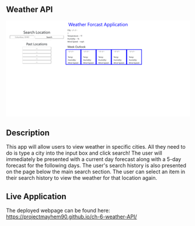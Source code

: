 ## Weather API
![Weather app homepage](./assets/img/weather%20app.png)

## Description
This app will allow users to view weather in specific cities. All they need to do is type a city into the input box and click search! The user will immediately be presented with a current day forecast along with a 5-day forecast for the following days. The user's search history is also presented on the page below the main search section. The user can select an item in their search history to view the weather for that location again.

## Live Application
The deployed webpage can be found here: https://projectmayhem90.github.io/ch-6-weather-API/ 
